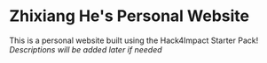 # Zhixiang He's Personal Website
This is a personal website built using the Hack4Impact Starter Pack!
*Descriptions will be added later if needed*